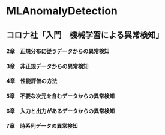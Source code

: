 # MLAnomalyDetection

## コロナ社「入門　機械学習による異常検知」

#### 2章　正規分布に従うデータからの異常検知
#### 3章　非正規データからの異常検知
#### 4章　性能評価の方法
#### 5章　不要な次元を含むデータからの異常検知
#### 6章　入力と出力があるデータからの異常検知
#### 7章　時系列データの異常検知
